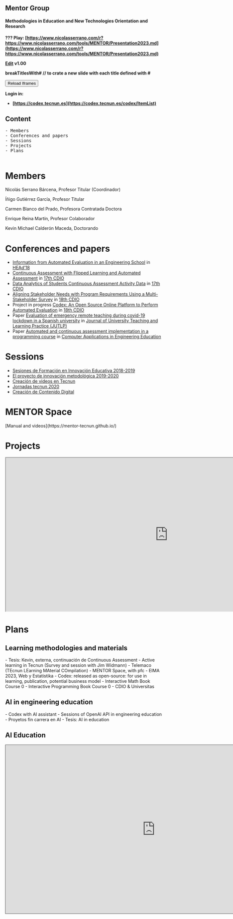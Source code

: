 
<h2>Mentor Group</h2>
<h4>Methodologies in Education and New Technologies Orientation and Research<h4>

???
Play: [https://www.nicolasserrano.com/r?https://www.nicolasserrano.com/tools/MENTOR/Presentation2023.md](https://www.nicolasserrano.com/r?https://www.nicolasserrano.com/tools/MENTOR/Presentation2023.md)

[Edit](https://github.com/nicolasserrano/tools/edit/master/MENTOR/Presentation2023.md) v1.00

breakTitlesWith#  // to crate a new slide with each title defined with #

<button onclick="reloadIframes()">Reload Iframes</button>

Login in:
- [https://codex.tecnun.es](https://codex.tecnun.es/codex/ItemList)

## Content
<pre>
- Members
- Conferences and papers
- Sessions
- Projects
- Plans
  
</pre>

# Members
Nicolás Serrano Bárcena,
Profesor Titular
(Coordinador)

Íñigo Gutiérrez García,
Profesor Titular

Carmen Blanco del Prado,
Profesora Contratada Doctora

Enrique Reina Martín,
Profesor Colaborador

Kevin  Michael Calderón Maceda,
Doctorando

# Conferences and papers
<ul>
  <li><a href="http://headconf.org/head18/wp-content/uploads/pdfs/8132.pdf">Information from Automated Evaluation in an Engineering School</a> in <a href="http://headconf.org/head18/">HEAd’18</a></li>
  <li><a href="http://www.cdio2021.chula.ac.th/download/CDIO2021_proceeding.pdf#page=436">Continuous Assessment with Flipped Learning and Automated Assessment</a> in <a href="https://cdio2021.chula.ac.th/">17th CDIO</a></li>
  <li><a href="http://www.cdio2021.chula.ac.th/download/CDIO2021_proceeding.pdf#page=458">Data Analytics of Students Continuous Assessment Activity Data</a> in <a href="https://cdio2021.chula.ac.th/">17th CDIO</a></li>
  <li><a href="https://en.ru.is/media/cdio2022/CDIO_2022_Proceedings.pdf#page=624">Aligning Stakeholder Needs with Program Requirements Using a Multi-Stakeholder Survey</a> in <a href="https://en.ru.is/cdio2022">18th CDIO</a></li>
  <li>Project in progress <a href="https://en.ru.is/media/cdio2022/02_CDIO2022_PiPs_v2022-06-08.pdf">Codex: An Open Source Online Platform to Perform Automated Evaluation</a> in <a href="https://en.ru.is/cdio2022">18th CDIO</a></li>
  <li>Paper <a href="https://ro.uow.edu.au/jutlp/vol19/iss5/07">Evaluation of emergency remote teaching during covid-19 lockdown in a Spanish university</a> in <a href="https://ro.uow.edu.au/jutlp/">Journal of University Teaching and Learning Practice (JUTLP)</a></li>
  <li>Paper <a href="http://doi.org/10.1002/cae.22681">Automated and continuous assessment implementation in a programming course</a> in <a href="https://onlinelibrary.wiley.com/journal/10990542">Computer Applications in Engineering Education</a></li>
</ul>

# Sessions
<ul>
  <li><a href="http://www.nicolasserrano.com/tools/MENTOR/Sesiones2018-2019.pdf">Sesiones de Formación en Innovación Educativa 2018-2019</a></li>
  <li><a href="https://www.theflippedclassroom.es/tecnun/">El proyecto de innovación metodológica 2019-2020</a></li>
  <li><a href="http://www.nicolasserrano.com/Panopto/">Creación de videos en Tecnun</a></li>
  <li><a href="https://sites.google.com/theflippedclassroom.es/jornadastecnun2020">Jornadas tecnun 2020</a></li>
  <li><a href="http://www.nicolasserrano.com/CCD.html">Creación de Contenido Digital</a></li>
</ul>

<h1>MENTOR Space</h1>
[Manual and videos](https://mentor-tecnun.github.io/)

# Projects
<iframe width="1040"  height="492"" src="https://eimakatalogoa.eus/vufind/Author/Home?author=Nafarroako+Unibertsitatea" allowfullscreen></iframe>

# Plans
<h2>Learning methodologies and materials</h2>
- Tesis: Kevin, externa, continuación de Continuous Assessment
- Active learning in Tecnun (Survey and session with Jim Widmann)
- Telemaco (TEcnun LEarning MAterial COmpilation)
- MENTOR Space, with pfc
- EIMA 2023, Web y Estatistika
- Codex: released as open-source: for use in learning, publication, potential business model
- Interactive Math Book Course 0
- Interactive Programming Book Course 0
- CDIO & Universitas

<h2>AI in engineering education </h2>
- Codex with AI assistant
- Sessions of OpenAI API in engineering education
- Proyetos fin carrera en AI
- Tesis: AI in education

## AI Education
<iframe src="https://unav.cloud.panopto.eu/Panopto/Pages/Embed.aspx?id=09efbcb1-c085-4c95-86b8-b0a000da48a5&autoplay=false&offerviewer=true&showtitle=true&showbrand=false&captions=false&interactivity=all" height="540" width="960" style="border: 1px solid #464646;" allowfullscreen allow="autoplay" aria-label="Reproductor de vídeo Panopto incrustado"></iframe>
  
